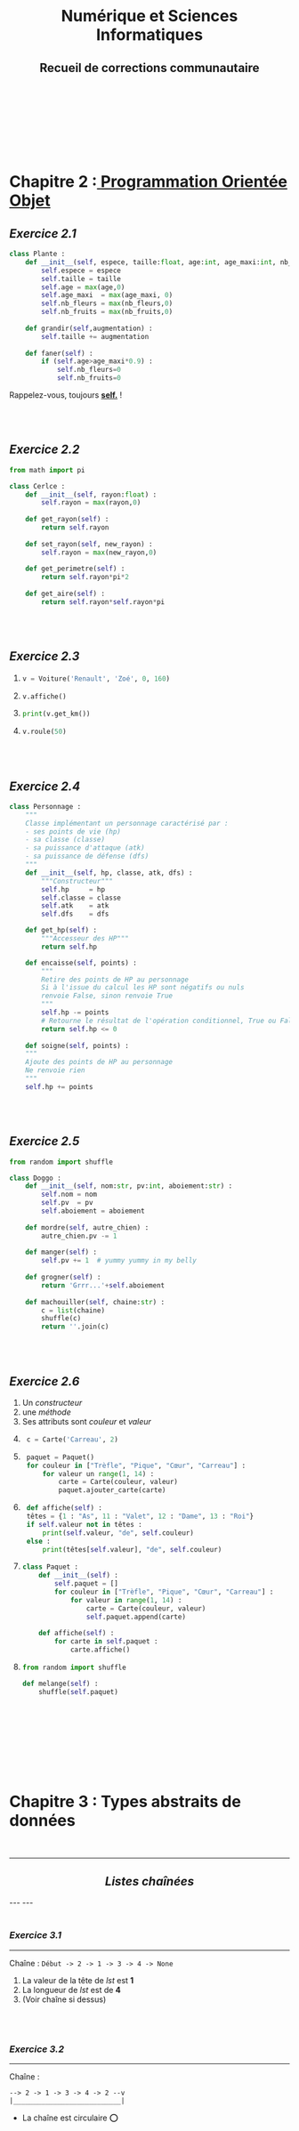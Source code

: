 <br><br><br>
<center><h1>Numérique et Sciences Informatiques</h1></center>
<center><h2>Recueil de corrections communautaire</h2></center>
<br><br><br><br><br><br><br>




# **Chapitre 2 :**[ **Programmation Orientée Objet**](https://cdn.discordapp.com/attachments/868964577071734814/873899194467876874/joke-women-class.png)

## *Exercice 2.1*
```py
class Plante :
    def __init__(self, espece, taille:float, age:int, age_maxi:int, nb_fleurs:int, nb_fruits:int) :
        self.espece = espece
        self.taille = taille
        self.age = max(age,0)
        self.age_maxi  = max(age_maxi, 0)
        self.nb_fleurs = max(nb_fleurs,0)
        self.nb_fruits = max(nb_fruits,0)
    
    def grandir(self,augmentation) :
        self.taille += augmentation
    
    def faner(self) :
        if (self.age>age_maxi*0.9) :
            self.nb_fleurs=0
            self.nb_fruits=0
```
Rappelez-vous, toujours [**self.**](https://www.youtube.com/watch?v=M5d7vygUPoQ) !

<br><br>


## *Exercice 2.2*
```py
from math import pi

class Cerlce :
    def __init__(self, rayon:float) :
        self.rayon = max(rayon,0)
    
    def get_rayon(self) :
        return self.rayon
    
    def set_rayon(self, new_rayon) :
        self.rayon = max(new_rayon,0)
    
    def get_perimetre(self) :
        return self.rayon*pi*2
    
    def get_aire(self) :
        return self.rayon*self.rayon*pi
```

<br><br>


## *Exercice 2.3*
1. ```py
   v = Voiture('Renault', 'Zoé', 0, 160)
   ```
2. ```py
   v.affiche()
   ```
3. ```py
   print(v.get_km())
   ```
4. ```py
   v.roule(50)
   ```

<br><br>


## *Exercice 2.4*
```py
class Personnage :
    """
    Classe implémentant un personnage caractérisé par :
    - ses points de vie (hp)
    - sa classe (classe)
    - sa puissance d'attaque (atk)
    - sa puissance de défense (dfs)
    """
    def __init__(self, hp, classe, atk, dfs) :
        """Constructeur"""
        self.hp     = hp
        self.classe = classe
        self.atk    = atk
        self.dfs    = dfs

    def get_hp(self) :
        """Accesseur des HP"""
        return self.hp

    def encaisse(self, points) :
        """
        Retire des points de HP au personnage
        Si à l'issue du calcul les HP sont négatifs ou nuls
        renvoie False, sinon renvoie True
        """
        self.hp -= points
        # Retourne le résultat de l'opération conditionnel, True ou False. Petite astuce sympa ;)
        return self.hp <= 0
    
    def soigne(self, points) :
    """
    Ajoute des points de HP au personnage
    Ne renvoie rien
    """
    self.hp += points
```

<br><br>


## *Exercice 2.5*
```py
from random import shuffle

class Doggo :
    def __init__(self, nom:str, pv:int, aboiement:str) :
        self.nom = nom
        self.pv  = pv
        self.aboiement = aboiement
    
    def mordre(self, autre_chien) :
        autre_chien.pv -= 1
    
    def manger(self) :
        self.pv += 1  # yummy yummy in my belly
    
    def grogner(self) :
        return 'Grrr...'+self.aboiement
    
    def machouiller(self, chaine:str) :
        c = list(chaine)
        shuffle(c)
        return ''.join(c)
```

<br><br>


## *Exercice 2.6*
1. Un *constructeur*
2. une *méthode*
3. Ses attributs sont *couleur* et *valeur*
4. ```py
    c = Carte('Carreau', 2)
   ```
5. ```py
    paquet = Paquet()
    for couleur in ["Trèfle", "Pique", "Cœur", "Carreau"] :
        for valeur un range(1, 14) :
            carte = Carte(couleur, valeur)
            paquet.ajouter_carte(carte)
   ```
6. ```py
    def affiche(self) :
    têtes = {1 : "As", 11 : "Valet", 12 : "Dame", 13 : "Roi"}
    if self.valeur not in têtes :
        print(self.valeur, "de", self.couleur)
    else :
        print(têtes[self.valeur], "de", self.couleur)
   ```
7.  ```py
    class Paquet :
        def __init__(self) :
            self.paquet = []
            for couleur in ["Trèfle", "Pique", "Cœur", "Carreau"] :
                for valeur in range(1, 14) :
                    carte = Carte(couleur, valeur)
                    self.paquet.append(carte)
        
        def affiche(self) :
            for carte in self.paquet :
                carte.affiche()
    ```
8.  ```py
    from random import shuffle
    
    def melange(self) :
        shuffle(self.paquet)
    ```

<br><br><br><br><br><br><br>




# **Chapitre 3 : Types abstraits de données**
<br>

---
<center><h2><i><strong>Listes chaînées</strong></i></h2></center>
---
---
<br><br>

### *Exercice 3.1*
---
Chaîne : ``Début -> 2 -> 1 -> 3 -> 4 -> None``

1. La valeur de la tête de *lst* est **1**
2. La longueur de *lst* est de **4**
3. (Voir chaîne si dessus)

<br><br>


### *Exercice 3.2*
---
Chaîne :
```
--> 2 -> 1 -> 3 -> 4 -> 2 --v
|___________________________|
```
- La chaîne est circulaire ⭕

<br><br>


### *Exercice 3.3*
---
```py
Fonction coupe(lst, n) :
    lst2 est une liste chaînée dont la tête est "la tête de lst"

    elt est la tête de "lst"

    # Lecture des chaînons jusqu'à trouver celui de valeur n
    Tant que elt est non vide et que la valeur de elt est différente de "n" :
        elt est égal au successeur de "elt"
    
    Si elt est vide :
        Renvoyer ("lst, lst2") # Pour expliquer rapidement, lst sera vide et lst2 contiendra tout
        # Sinon "lst2, None" est une possibilité
    Sinon :
        La tête de lst2 est égale au "successeur de elt"
        Le successeur de elt est "None"
        Renvoyer (lst, lst2)
```

<br><br>


### *Exercice 3.4*
---
1. *m* prend son successeur tout les 2 éléments parcourus puis à la fin son successeur si la liste est de longueur pair (on ne compte pas le premier élément). *m* devient donc **3** (au départ) puis **2** et pour finir **7**.
2. Même logique, *m* devient **3**, **2** et pour finir **7**.
3. Le rôle de ce code est de retourner le maillon au milieu de la chaîne.

<br><br>


### *Exercice 3.5*
---


<br><br>


### *Exercice 3.6*
---


<br><br>


### *Exercice 3.7*
---


<br><br><br><br><br><br>

---
<center><h2><i><strong>Piles</strong></i></h2></center>
---
---
<br><br>

### *Exercice 3.8*
---
1. Le contenu de la pile est, de haut en bas : ``8 -> 6 -> 5``
2. La hauteur de la pile est de **3**
3. ```py
   while not pile.est_vide() :
       pile.depiler()
   ```
4. La dernière valeur dépilée sera le **5**

<br><br>


### *Exercice 3.9*
---


<br><br>


### *Exercice 3.10*
---


<br><br>


### *Exercice 3.11*
---


<br><br>


### *Exercice 3.12*
---
```
p1 est une Pile
tmp est une Pile vide
p2 est une Pile vide

Tant que p1 est non vide :
	v est le résultat de Dépile(p1)
	empiler v dans tmp

Tant que tmp est non vide :
	v est le résultat de Dépiler(tmp)
	empiler v dans p1
	empiler v dans p2
```

<br><br>


### *Exercice 3.13*
---


<br><br>


### *Exercice 3.14*
---
1.  ```js
        Déjà parcouront la première partie, les valeurs au fur-et-à-mesure sont :
        n : 23 -> 11 -> 5 -> 2 -> 1 -> 0
        p : 1  +  1  +  1 +  0 +  1
    
    Affichage :
        1
        0
        1
        1
        1
    ```
2. Cet algorithme permet de convertir un nombre décimal en binaire !<br>
``01101001 01101110 01100011 01110010 01101111 01111001 01100001 01100010 01101100 01100101 00100001``

<br><br>


### *Exercice 3.15*
---


<br><br>


### *Exercice 3.16*
---


<br><br>


### *Exercice 3.17*
---


<br><br>


### *Exercice 3.18*
---
```
Fonction insertion ( p : pile de nombres triées,	n : nombre ) -> Pile :
	tmp est une Pile vide
	v = Infini

	Tant que v > n ET p est non-vide :
		v est le résultat de dépiler p
		Si v > n :
			Empiler v dans tmp
	Si v <= n :
		Empiler v dans p
	Empiler n dans p

	Tant que tmp est non vide :
		Empiler dans p le résultat de dépiler tmp

	Renvoyer p
```

<br><br>


### *Exercice 3.19*
---


<br><br><br><br><br><br>


---
<center><h2><i><strong>Files</strong></i></h2></center>
---
---
<br><br>

### *Exercice 3.20*
---
1. 6-7-8
2. 3
3.  ```
    Tant que la file est non vide :
        Défiler un élément
    ```
4. 8

<br><br>


### *Exercice 3.21*
---


<br><br>


### *Exercice 3.22*
---


<br><br>


### *Exercice 3.23*
---


<br><br>


### *Exercice 3.24*
---


<br><br>


### *Exercice 3.25*
---


<br><br>








<br><br><br><br><br><br><br><br><br>
# Aides à l'écriture de ce document :

Editeur de textes :
- VScode - Extension <u>Markdown All in One</u> de *Yu Zhang*
- StackEdit [(web)](https://stackedit.io/app#)
- Github (web) depuis le repo

Cheatsheet : https://github.com/adam-p/markdown-here/wiki/Markdown-Cheatsheet

N'oubliez pas que le Markdown est une **version simplifé d'écrire de l'HTML**.<br>
Vous pouvez écrire comme vous le souhaitez !

Et le Markdown moderne est rempli de plug-ins. Pour interpréter du LateX par exemple ;)